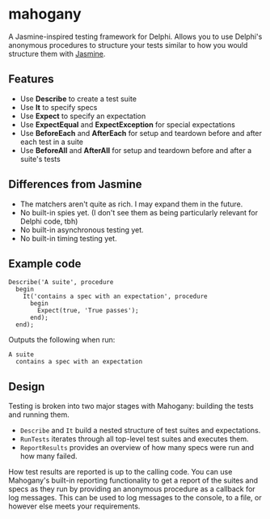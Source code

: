 # mahogany
A Jasmine-inspired testing framework for Delphi.  Allows you to use Delphi's anonymous procedures to structure your tests similar to how you would structure them with [Jasmine](https://jasmine.github.io/).

## Features

* Use **Describe** to create a test suite
* Use **It** to specify specs
* Use **Expect** to specify an expectation
* Use **ExpectEqual** and **ExpectException** for special expectations
* Use **BeforeEach** and **AfterEach** for setup and teardown before and after each test in a suite
* Use **BeforeAll** and **AfterAll** for setup and teardown before and after a suite's tests

## Differences from Jasmine

* The matchers aren't quite as rich.  I may expand them in the future.
* No built-in spies yet.  (I don't see them as being particularly relevant for Delphi code, tbh)
* No built-in asynchronous testing yet.
* No built-in timing testing yet.

## Example code

```delphi
Describe('A suite', procedure
  begin
    It('contains a spec with an expectation', procedure
      begin
        Expect(true, 'True passes');
      end);
  end);
```

Outputs the following when run:

```
A suite
  contains a spec with an expectation
```

## Design

Testing is broken into two major stages with Mahogany: building the tests and running them.  

- `Describe` and `It` build a nested structure of test suites and expectations.
- `RunTests` iterates through all top-level test suites and executes them.
- `ReportResults` provides an overview of how many specs were run and how many failed.

How test results are reported is up to the calling code.  You can use Mahogany's built-in reporting functionality to get a report of the suites and specs as they run by providing an anonymous procedure as a callback for log messages.  This can be used to log messages to the console, to a file, or however else meets your requirements.

